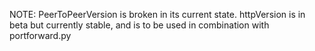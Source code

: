 NOTE: PeerToPeerVersion is broken in its current state. httpVersion is in beta but currently stable, and is to be used in combination with portforward.py
